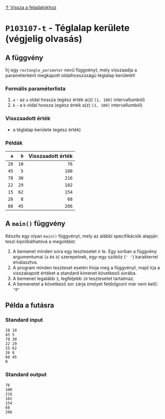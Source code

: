 
[↑ Vissza a feladatokhoz](./README.md)

# `P103107-t` - Téglalap kerülete (végjelig olvasás)

## A függvény

Írj egy `rectangle_perimeter` nevű függvényt, mely visszaadja a paraméterként megkapott oldalhosszúságú téglalap kerületét!

### Formális paraméterlista

1. `a` - az `a` oldal hossza (egész érték a(z) `[1, 100]` intervallumból)
1. `b` - a `b` oldal hossza (egész érték a(z) `[1, 100]` intervallumból)

### Visszaadott érték

* a téglalap kerülete (egész érték)

### Példák

| `a` | `b` | Visszaadott érték | 
| ---: | ---: | --: | 
| `28` | `10` | `76` | 
| `45` | `5` | `100` | 
| `78` | `30` | `216` | 
| `22` | `29` | `102` | 
| `15` | `62` | `154` | 
| `26` | `8` | `68` | 
| `88` | `45` | `266` | 

## A `main()` függvény

Készíts egy olyan `main()` függvényt, mely az alábbi specifikációk alapján teszi kipróbálhatóvá a megoldást:

1. A bemenet minden sora egy tesztesetet ír le. Egy sorban a függvény argumentumai (`a` és `b`) szerepelnek, egy-egy szóköz (`' '`) karakterrel elválasztva.
1. A program minden teszteset esetén hívja meg a függvényt, majd írja a visszakapott értéket a standard kimenet következő sorába.
1. A bemenet legalább `3`, legfeljebb `10` tesztesetet tartalmaz.
1. A bemenetet a következő sor zárja (melyet feldolgozni már nem kell): `"0"`

## Példa a futásra

### Standard input

```
28 10
45 5
78 30
22 29
15 62
26 8
88 45
0
```

### Standard output

```
76
100
216
102
154
68
266
```